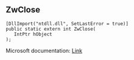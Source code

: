 ## ZwClose

```
[DllImport("ntdll.dll", SetLastError = true)]
public static extern int ZwClose(
   IntPtr hObject
);
```

Microsoft documentation: [Link](https://docs.microsoft.com/en-us/windows-hardware/drivers/ddi/wdm/nf-wdm-zwclose)
